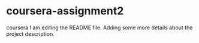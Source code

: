 # coursera-assignment2
coursera
I am editing the README file. Adding some more details about the project description.

